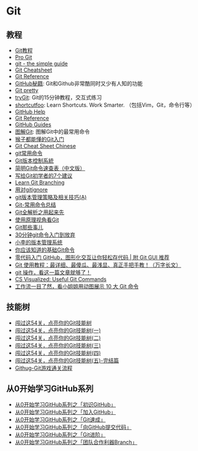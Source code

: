 # Git

## 教程
* [Git教程](http://www.liaoxuefeng.com/wiki/0013739516305929606dd18361248578c67b8067c8c017b000) 
* [Pro Git](http://git-scm.com/book/zh/v2)
* [git - the simple guide](http://rogerdudler.github.io/git-guide/)
* [Git Cheatsheet](http://ndpsoftware.com/git-cheatsheet.html)
* [Git Reference](http://gitref.org/)
* [GitHub秘籍](http://snowdream86.gitbooks.io/github-cheat-sheet/content/zh/index.html): Git和Github非常酷同时又少有人知的功能
* [Git pretty](http://justinhileman.info/article/git-pretty/)
* [tryGit](https://try.github.io): Git的15分钟教程，交互式练习
* [shortcutfoo](https://www.shortcutfoo.com/): Learn Shortcuts. Work Smarter. （包括Vim，Git，命令行等）
* [GitHub Help](https://help.github.com/)
* [Git Reference](http://gitref.org/)
* [GitHub Guides](https://guides.github.com/)
* [图解Git](http://marklodato.github.io/visual-git-guide/index-zh-cn.html): 图解Git中的最常用命令
* [猴子都能懂的Git入门](http://backlogtool.com/git-guide/cn/)
* [Git Cheat Sheet Chinese](https://github.com/flyhigher139/Git-Cheat-Sheet/blob/master/Git%20Cheat%20Sheet-Zh.md)
* [git常用命令](http://blog.saymagic.cn/2014/06/20/git%E5%B8%B8%E7%94%A8%E5%91%BD%E4%BB%A4%E6%80%BB%E7%BB%93.html)
* [Git版本控制系統](https://ihower.tw/git/)
* [简明Git命令速查表（中文版）](https://linux.cn/article-5688-1.html)
* [写给Git初学者的7个建议](https://linux.cn/article-2195-1.html)
* [Learn Git Branching](http://pcottle.github.io/learnGitBranching/)
* [用对gitignore](http://www.barretlee.com/blog/2015/09/06/set-gitignore-after-add-file/)
* [git版本管理策略及相关技巧(A)](http://www.barretlee.com/blog/2014/05/07/cb-git-improve/)
* [Git-常用命令总结](http://sunxiaoyang.github.io/2015/11/05/Git-%E5%B8%B8%E7%94%A8%E5%91%BD%E4%BB%A4%E6%80%BB%E7%BB%93/)
* [Git全解析之用起来先](http://wustrive2008.github.io/2016/01/06/%E7%89%88%E6%9C%AC%E6%8E%A7%E5%88%B6/Git%E5%85%A8%E8%A7%A3%E6%9E%90%E4%B9%8B%E5%85%88%E7%94%A8%E8%B5%B7%E6%9D%A5/)
* [使用原理视角看Git](https://blog.coding.net/blog/principle-of-Git)
* [Git那些事儿](https://wujunze.com/git_something.jsp)
* [30分钟git命令入门到放弃](http://www.w3ctrain.com/2016/06/26/learn-git-in-30-minutes)
* [小李的版本管理系统](http://chuansong.me/n/410241551627)
* [你应该知道的基础Git命令](https://linux.cn/article-7552-1.html)
* [零代码入门 GitHub，图形化交互让你轻松存代码 | 附 Git GUI 推荐](http://www.sohu.com/a/333645539_610300)
* [Git 使用教程：最详细、最傻瓜、最浅显、真正手把手教！（万字长文）](https://mp.weixin.qq.com/s?__biz=MzUyNjQxNjYyMg==&mid=2247487533&idx=3&sn=f4ae4e7b827cb4c8abc22e9b5675fb80&chksm=fa0e7faccd79f6ba58b5eddd5a4bf6787f98d8750a9837b025076e5241a1ce7dae071d845950&mpshare=1&scene=1&srcid=&sharer_sharetime=1581731479488&sharer_shareid=49bb68e4d4ad9f65af077f4e54025da0#rd)
* [git 操作，看这一篇文章就够了！](https://mp.weixin.qq.com/s?__biz=MzAxMTkwODIyNA==&mid=2247494311&idx=1&sn=41bfb8e16d7453966fafac462f59d096&chksm=9bbb4f48acccc65e2743e4cd1ef67f495aa68013ee653019ae37e76f3dd5b0299dc1a40ad984&mpshare=1&scene=1&srcid=&sharer_sharetime=1581897447388&sharer_shareid=49bb68e4d4ad9f65af077f4e54025da0#rd)
* [CS Visualized: Useful Git Commands](https://dev.to/lydiahallie/cs-visualized-useful-git-commands-37p1)
* [工作流一目了然，看小姐姐用动图展示 10 大 Git 命令](https://mp.weixin.qq.com/s?__biz=MzUyNjQxNjYyMg==&mid=2247488324&idx=1&sn=d28d5f0921547b444e19d4a90bda0d02&chksm=fa0e7cc5cd79f5d34645340ba7ab5bf0b131c3cc18540b4e77f3e0d790c21e0b71d8c6f050cd&mpshare=1&scene=1&srcid=&sharer_sharetime=1588670247314&sharer_shareid=49bb68e4d4ad9f65af077f4e54025da0&key=7024fc3958d21a49c7a4670adda50dde2c285eaf6836c4ad44942dcf800053fe5c002cc43557d7706515a365ebd43e0090c24686091d6bcb3931f3426a76e74a984bc3abbc1c8854e1f5f093d7a01b47&ascene=1&uin=MjEyMzUzNDk2MQ%3D%3D&devicetype=Windows+XP&version=62060841&lang=zh_CN&exportkey=AaFjzLETYsZDUxui3g5I5WQ%3D&pass_ticket=Bonn4Clmg7J7CqZ8TGREVfh1ftX1k%2BurOQLoz1ESkV153iCg%2FE%2FG9OAv2o2z70el)

## 技能树
* [闯过这54关，点亮你的Git技能树](http://www.codingstyle.cn/topics/51)
* [闯过这54关，点亮你的Git技能树(一)](https://codingstyle.cn/topics/57)
* [闯过这54关，点亮你的Git技能树(二)](https://codingstyle.cn/topics/67)
* [闯过这54关，点亮你的Git技能树(三)](https://codingstyle.cn/topics/73)
* [闯过这54关，点亮你的Git技能树(四)](https://codingstyle.cn/topics/178)
* [闯过这54关，点亮你的Git技能树(五)-完结篇](https://codingstyle.cn/topics/181)
* [Githug-Git游戏通关流程](http://www.jianshu.com/p/482b32716bbe)

## 从0开始学习GitHub系列
* [从0开始学习GitHub系列之「初识GitHub」](http://stormzhang.com/git/2014/01/29/git-flow/)
* [从0开始学习GitHub系列之「加入GitHub」](http://stormzhang.com/github/2016/05/26/learn-github-from-zero2/)
* [从0开始学习GitHub系列之「Git速成」](http://stormzhang.com/github/2016/05/30/learn-github-from-zero3/)
* [从0开始学习GitHub系列之「向GitHub提交代码」](http://stormzhang.com/github/2016/06/04/learn-github-from-zero4/)
* [从0开始学习GitHub系列之「Git进阶」](http://stormzhang.com/github/2016/06/16/learn-github-from-zero5/)
* [从0开始学习GitHub系列之「团队合作利器Branch」](http://chuansong.me/n/404317047764)

